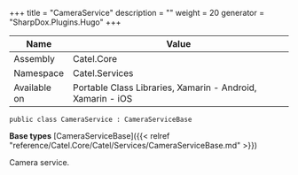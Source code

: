 

+++
title = "CameraService" 
description = ""
weight = 20
generator = "SharpDox.Plugins.Hugo"
+++

Name|Value
---|---
Assembly|Catel.Core
Namespace|Catel.Services
Available on|Portable Class Libraries, Xamarin - Android, Xamarin - iOS

```
public class CameraService : CameraServiceBase
```

**Base types**
[CameraServiceBase]({{&lt; relref "reference/Catel.Core/Catel/Services/CameraServiceBase.md" &gt;}})

Camera service.

